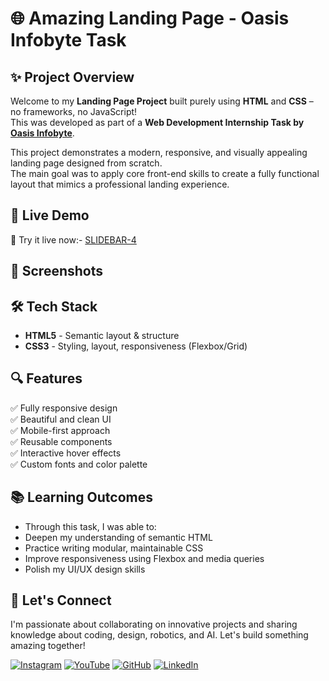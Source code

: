 # 🌐 Amazing Landing Page - Oasis Infobyte Task


## ✨ Project Overview

Welcome to my **Landing Page Project** built purely using **HTML** and **CSS** – no frameworks, no JavaScript!  
This was developed as part of a **Web Development Internship Task by [Oasis Infobyte](https://oasisinfobyte.com/)**.

This project demonstrates a modern, responsive, and visually appealing landing page designed from scratch.  
The main goal was to apply core front-end skills to create a fully functional layout that mimics a professional landing experience.

## 🚀 Live Demo

🔗  Try it live now:- [SLIDEBAR-4](https://innovativesumit.github.io/LANDING-PAGE/)

## 📸 Screenshots


## 🛠️ Tech Stack

- **HTML5** - Semantic layout & structure  
- **CSS3** - Styling, layout, responsiveness (Flexbox/Grid)



## 🔍 Features

✅ Fully responsive design  
✅ Beautiful and clean UI  
✅ Mobile-first approach  
✅ Reusable components  
✅ Interactive hover effects  
✅ Custom fonts and color palette


## 📚 Learning Outcomes
 - Through this task, I was able to:
 - Deepen my understanding of semantic HTML
 - Practice writing modular, maintainable CSS
 - Improve responsiveness using Flexbox and media queries
 - Polish my UI/UX design skills

## 🌟 Let's Connect

I'm passionate about collaborating on innovative projects and sharing knowledge about coding, design, robotics, and AI. Let's build something amazing together!  

 [![Instagram](https://img.icons8.com/fluency/48/instagram-new.png)](https://www.instagram.com/sumittech_360)  [![YouTube](https://img.icons8.com/fluency/48/youtube-play.png)](https://youtube.com/channel/UCiPxbNaC7dloVut6Jc5xHIQ)  [![GitHub](https://img.icons8.com/fluency/48/github.png)](https://github.com/InnovativeSumit)  [![LinkedIn](https://img.icons8.com/fluency/48/linkedin.png)](https://www.linkedin.com/in/sumit-pal-40511a339)

